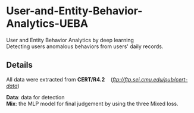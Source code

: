 # User-and-Entity-Behavior-Analytics-UEBA
User and Entity Behavior Analytics by deep learning  
Detecting users anomalous behaviors from users' daily records.
## Details
All data were extracted from **CERT/R4.2**  &nbsp; &nbsp;(*ftp://ftp.sei.cmu.edu/pub/cert-data*)

**Data**: data for detection  
**Mix**: the MLP model for final judgement by using the three Mixed loss.


